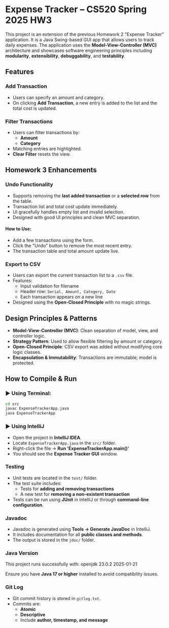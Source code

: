 # Expense Tracker – CS520 Spring 2025 HW3

This project is an extension of the previous Homework 2 "Expense Tracker" application. It is a Java Swing-based GUI app that allows users to track daily expenses. The application uses the **Model-View-Controller (MVC)** architecture and showcases software engineering principles including **modularity**, **extensibility**, **debuggability**, and **testability**.


##  Features

###  Add Transaction
- Users can specify an amount and category.
- On clicking **Add Transaction**, a new entry is added to the list and the total cost is updated.

###  Filter Transactions
- Users can filter transactions by:
    - **Amount**
    - **Category**
- Matching entries are highlighted.
- **Clear Filter** resets the view.


##  Homework 3 Enhancements

###  Undo Functionality
- Supports removing the **last added transaction** or a **selected row** from the table.
- Transaction list and total cost update immediately.
- UI gracefully handles empty list and invalid selection.
- Designed with good UI principles and clean MVC separation.

#### How to Use:
- Add a few transactions using the form.
- Click the "Undo" button to remove the most recent entry.
- The transaction table and total amount update live.

###  Export to CSV
- Users can export the current transaction list to a `.csv` file.
- Features:
    - Input validation for filename
    - Header row: `Serial, Amount, Category, Date`
    - Each transaction appears on a new line
- Designed using the **Open-Closed Principle** with no magic strings.

##  Design Principles & Patterns

- **Model-View-Controller (MVC)**: Clean separation of model, view, and controller logic.
- **Strategy Pattern**: Used to allow flexible filtering by amount or category.
- **Open-Closed Principle**: CSV export was added without modifying core logic classes.
- **Encapsulation & Immutability**: Transactions are immutable; model is protected.


##  How to Compile & Run

### ▶ Using Terminal:
```bash
cd src
javac ExpenseTrackerApp.java
java ExpenseTrackerApp
```

### ▶ Using IntelliJ

- Open the project in **IntelliJ IDEA**.
- Locate `ExpenseTrackerApp.java` in the `src/` folder.
- Right-click the file → **Run 'ExpenseTrackerApp.main()'**
- You should see the **Expense Tracker GUI** window.


###  Testing

- Unit tests are located in the `test/` folder.
- The test suite includes:
    - Tests for **adding and removing transactions**
    - A new test for **removing a non-existent transaction**
- Tests can be run using **JUnit** in IntelliJ or through **command-line configuration**.


###  Javadoc

- Javadoc is generated using **Tools → Generate JavaDoc** in IntelliJ.
- It includes documentation for all **public classes and methods**.
- The output is stored in the `jdoc/` folder.


###  Java Version

This project runs successfully with:
openjdk 23.0.2 2025-01-21

Ensure you have **Java 17 or higher** installed to avoid compatibility issues.


###  Git Log

- Git commit history is stored in `gitlog.txt`.
- Commits are:
    - **Atomic**
    - **Descriptive**
    - Include **author, timestamp, and message**


